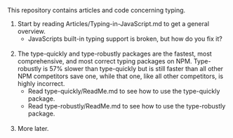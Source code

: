 
This repository contains articles and code concerning typing.

1. Start by reading Articles/Typing-in-JavaScript.md to get a general overview. 
   * JavaScripts built-in typing support is broken, but how do you fix it? <br><br>
2. The type-quickly and type-robustly packages are the fastest, most comprehensive, and most correct 
    typing packages on NPM. Type-robustly is 57% slower than type-quickly but is still faster than 
    all other NPM competitors save one, while that one, like all other competitors, is highly incorrect.
   * Read type-quickly/ReadMe.md to see how to use the type-quickly package.
   * Read type-robustly/ReadMe.md to see how to use the type-robustly package. <br><br>
3. More later.

